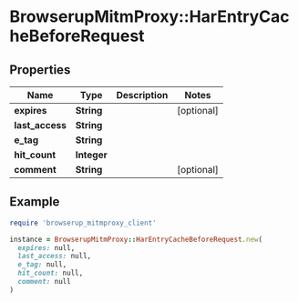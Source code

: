 # BrowserupMitmProxy::HarEntryCacheBeforeRequest

## Properties

| Name | Type | Description | Notes |
| ---- | ---- | ----------- | ----- |
| **expires** | **String** |  | [optional] |
| **last_access** | **String** |  |  |
| **e_tag** | **String** |  |  |
| **hit_count** | **Integer** |  |  |
| **comment** | **String** |  | [optional] |

## Example

```ruby
require 'browserup_mitmproxy_client'

instance = BrowserupMitmProxy::HarEntryCacheBeforeRequest.new(
  expires: null,
  last_access: null,
  e_tag: null,
  hit_count: null,
  comment: null
)
```

